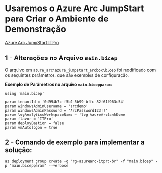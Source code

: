 # Usaremos o Azure Arc JumpStart para Criar o Ambiente de Demonstração
[Azure Arc JumpStart ITPro](https://azurearcjumpstart.com/azure_jumpstart_arcbox/ITPro)

## 1 - Alterações no Arquivo `main.bicep`
O arquivo em `azure_arc\azure_jumpstart_arcbox\bicep` foi modificado com os seguintes parâmetros, que são exemplos de configuração.

**Exemplo de Parâmetros no arquivo `main.bicepparam`:**

```bicep
using 'main.bicep'

param tenantId = '0d994b7c-f5b1-5b99-bffc-82f61f963c54'
param windowsAdminUsername = 'arcdemo'
param windowsAdminPassword = 'ArcPassword123!!'
param logAnalyticsWorkspaceName = 'log-AzureArcBankDemo'
param flavor = 'ITPro'
param deployBastion = false
param vmAutologon = true
```

## 2 - Comando de exemplo para implementar a solução:
```azurecli
az deployment group create -g "rg-azurearc-itpro-br" -f "main.bicep" -p "main.bicepparam" --verbose
``` 